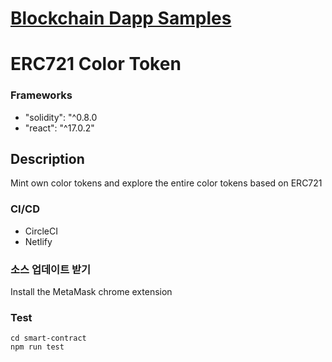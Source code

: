<p align="center"><a href="https://blockchain-dapp-sample.netlify.app/" target="_blank"><h1>Blockchain Dapp Samples</h1></a></p>

# ERC721 Color Token

### Frameworks

* "solidity": "^0.8.0
* "react": "^17.0.2"

## Description

Mint own color tokens and explore the entire color tokens based on ERC721

### CI/CD

* CircleCI
* Netlify

### 소스 업데이트 받기

<p>Install the MetaMask chrome extension</p>

### Test

```
cd smart-contract
npm run test
```

